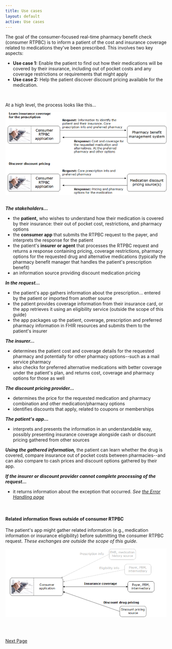 ```yaml
---
title: Use cases
layout: default
active: Use cases
---
```



The goal of the consumer-focused real-time pharmacy benefit check (consumer RTPBC) is to inform a patient of the cost and insurance coverage related to medications they've been prescribed. This involves two key aspects:
* **Use case 1:** Enable the patient to find out how their medications will be covered by their insurance, including out of pocket costs and any coverage restrictions or requirements that might apply
* **Use case 2:** Help the patient discover discount pricing available for the medication. 

<br>

At a high level, the process looks like this...
 
<div><img src="images/basic-info-flow.png" alt="basic information flow"></div><br>

***The stakeholders...***
* the **patient,** who wishes to understand how their medication is covered by their insurance: their out of pocket cost, restrictions, and pharmacy options
* the **consumer app** that submits the RTPBC request to the payer, and interprets the response for the patient
* the patient's **insurer or agent** that processes the RTPBC request and returns a response containing pricing, coverage restrictions, pharmacy options for the requested drug and alternative medications (typically the pharmacy benefit manager that handles the patient's prescription benefit) 
* an information source providing discount medication pricing 

***In the request...***
*  the patient's app gathers information about the prescription... entered by the patient or imported from another source
*  the patient provides coverage information from their insurance card, or the app retrieves it using an eligibility service (outside the scope of this guide)
*  the app packages up the patient, coverage, prescription and preferred pharmacy information in FHIR resources and submits them to the patient's insurer

***The insurer...***
*  determines the patient cost and coverage details for the requested pharmacy and potentially for other pharmacy options--such as a mail service pharmacy
*  also checks for preferred alternative medications with better coverage under the patient's plan, and returns cost, coverage and pharmacy options for those as well

***The discount pricing provider...***
*  determines the price for the requested medication and pharmacy combination and other medication/pharmacy options
*  identifies discounts that apply, related to coupons or memberships

***The patient's app...***
*  interprets and presents the information in an understandable way, possibly presenting insurance coverage alongside cash or discount pricing gathered from other sources

***Using the gathered information,*** the patient can learn whether the drug is covered, compare insurance out of pocket costs between pharmacies--and can also compare to cash prices and discount options gathered by their app.

***If the insurer or discount provider cannot complete processing of the request...***
*  it returns information about the exception that occurred. *See <a href="Error_handling.html">the Error Handling page</a>*

<br>

#### Related information flows outside of consumer RTPBC
The patient's app might gather related information (e.g., medication information or insurance eligibility) before submitting the consumer RTPBC request. 
*These exchanges are outside the scope of this guide.*
<br>
<div><img src="images/related-info-flows.png" alt="related information flows"></div>

<br><br>



[Next Page](Information_content_and_FHIR_resources.html)